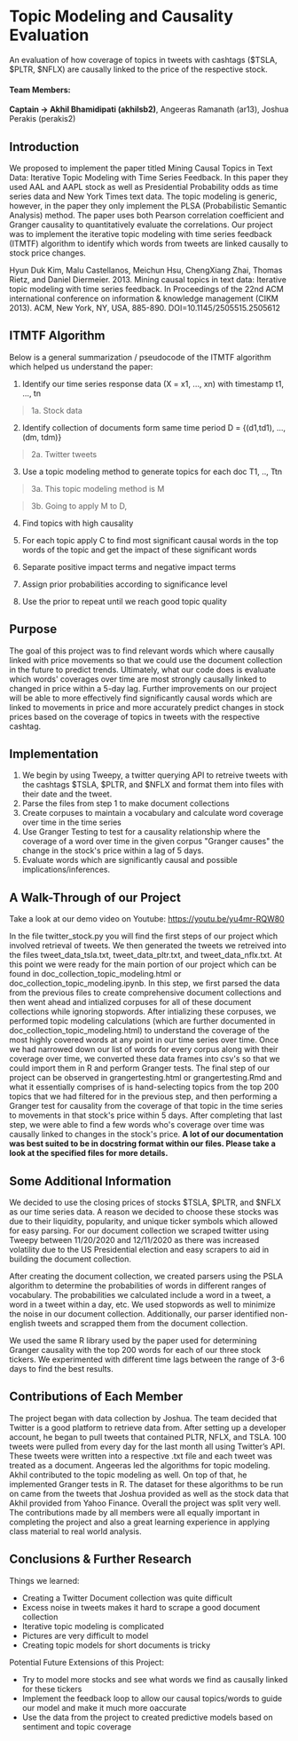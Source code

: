 # Topic Modeling and Causality Evaluation

An evaluation of how coverage of topics in tweets with cashtags ($TSLA, $PLTR, $NFLX) are causally linked to the price of the respective stock.

#### Team Members:

  **Captain -> Akhil Bhamidipati (akhilsb2)**,
  Angeeras Ramanath (ar13),
  Joshua Perakis (perakis2)
  
## Introduction

We proposed to implement the paper titled Mining Causal Topics in Text Data: Iterative Topic Modeling with Time Series Feedback. In this paper they used AAL and AAPL stock as well as Presidential Probability odds as time series data and New York Times text data. The topic modeling is generic, however, in the paper they only implement the PLSA (Probabilistic Semantic Analysis) method. The paper uses both Pearson correlation coefficient and Granger causality to quantitatively evaluate the correlations. Our project was to implement the iterative topic modeling with time series feedback (ITMTF) algorithm to identify which words from tweets are linked causally to stock price changes.

Hyun Duk Kim, Malu Castellanos, Meichun Hsu, ChengXiang Zhai, Thomas Rietz, and Daniel Diermeier. 2013. Mining causal topics in text data: Iterative topic modeling with time series feedback. In Proceedings of the 22nd ACM international conference on information & knowledge management (CIKM 2013). ACM, New York, NY, USA, 885-890. DOI=10.1145/2505515.2505612

## ITMTF Algorithm

Below is a general summarization / pseudocode of the ITMTF algorithm which helped us understand the paper: 

1. Identify our time series response data (X = x1, ..., xn) with timestamp t1, ..., tn

> 1a. Stock data

2. Identify collection of documents form same time period D = {(d1,td1), ..., (dm, tdm)}
 
> 2a. Twitter tweets

3. Use a topic modeling method to generate topics for each doc  T1, .., Ttn
 
> 3a. This topic modeling method is M
 
> 3b. Going to apply M to D, 

4. Find topics with high causality

5. For each topic apply C to find most significant causal words in the top words of the topic and get the impact of these significant words

6. Separate positive impact terms and negative impact terms

7. Assign prior probabilities according to significance level

8. Use the prior to repeat until we reach good topic quality

## Purpose

The goal of this project was to find relevant words which where causally linked with price movements so that we could use the document collection in the future to predict trends. Ultimately, what our code does is evaluate which words' coverages over time are most strongly causally linked to changed in price within a 5-day lag. Further improvements on our project will be able to more effectively find significantly causal words which are linked to movements in price and more accurately predict changes in stock prices based on the coverage of topics in tweets with the respective cashtag. 

## Implementation

1. We begin by using Tweepy, a twitter querying API to retreive tweets with the cashtags $TSLA, $PLTR, and $NFLX and format them into files with their date and the tweet.
2. Parse the files from step 1 to make document collections
3. Create corpuses to maintain a vocabulary and calculate word coverage over time in the time series
4. Use Granger Testing to test for a causality relationship where the coverage of a word over time in the given corpus "Granger causes" the change in the stock's price within a lag of 5 days.
5. Evaluate words which are significantly causal and possible implications/inferences.

## A Walk-Through of our Project

Take a look at our demo video on Youtube: https://youtu.be/yu4mr-RQW80

In the file twitter_stock.py you will find the first steps of our project which involved retrieval of tweets. We then generated the tweets we retreived into the files tweet_data_tsla.txt, tweet_data_pltr.txt, and tweet_data_nflx.txt. At this point we were ready for the main portion of our project which can be found in doc_collection_topic_modeling.html or doc_collection_topic_modeling.ipynb. In this step, we first parsed the data from the previous files to create comprehensive document collections and then went ahead and intialized corpuses for all of these document collections while ignoring stopwords. After intializing these corpuses, we performed topic modeling calculations (which are further documented in doc_collection_topic_modeling.html) to understand the coverage of the most highly covered words at any point in our time series over time. Once we had narrowed down our list of words for every corpus along with their coverage over time, we converted these data frames into csv's so that we could import them in R and perform Granger tests. The final step of our project can be observed in grangertesting.html or grangertesting.Rmd and what it essentially comprises of is hand-selecting topics from the top 200 topics that we had filtered for in the previous step, and then performing a Granger test for causality from the coverage of that topic in the time series to movements in that stock's price within 5 days. After completing that last step, we were able to find a few words who's coverage over time was causally linked to changes in the stock's price.
**A lot of our documentation was best suited to be in docstring format within our files. Please take a look at the specified files for more details.**

## Some Additional Information

We decided to use the closing prices of stocks $TSLA, $PLTR, and $NFLX as our time series data. A reason we decided to choose these stocks was due to their liquidity, popularity, and unique ticker symbols which allowed for easy parsing. For our document collection we scraped twitter using Tweepy between 11/20/2020 and 12/11/2020 as there was increased volatility due to the US Presidential election and easy scrapers to aid in building the document collection. 

After creating the document collection, we created parsers using the PSLA algorithm to determine the probabilities of words in different ranges of vocabulary. The probabilities we calculated include a word in a tweet, a word in a tweet within a day, etc. We used stopwords as well to minimize the noise in our document collection. Additionally, our parser identified non-english tweets and scrapped them from the document collection.

We used the same R library used by the paper used for determining Granger causality with the top 200 words for each of our three stock tickers. We experimented with different time lags between the range of 3-6 days to find the best results. 


## Contributions of Each Member

The project began with data collection by Joshua. The team decided that Twitter is a good platform to retrieve data from. After setting up a developer account, he began to pull tweets that contained PLTR, NFLX, and TSLA. 100 tweets were pulled from every day for the last month all using Twitter’s API. These tweets were written into a respective .txt file and each tweet was treated as a document. Angeeras led the algorithms for topic modeling. Akhil contributed to the topic modeling as well. On top of that, he implemented Granger tests in R. The dataset for these algorithms to be run on came from the tweets that Joshua provided as well as the stock data that Akhil provided from Yahoo Finance. Overall the project was split very well. The contributions made by all members were all equally important in completing the project and also a great learning experience in applying class material to real world analysis.


## Conclusions & Further Research

Things we learned:

- Creating a Twitter Document collection was quite difficult
- Excess noise in tweets makes it hard to scrape a good document collection
- Iterative topic modeling is complicated
- Pictures are very difficult to model
- Creating topic models for short documents is tricky

Potential Future Extensions of this Project:

- Try to model more stocks and see what words we find as causally linked for these tickers
- Implement the feedback loop to allow our causal topics/words to guide our model and make it much more oaccurate
- Use the data from the project to created predictive models based on sentiment and topic coverage


